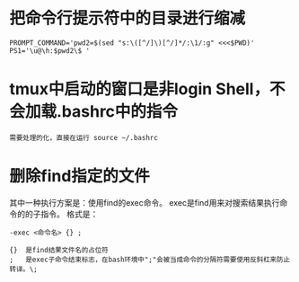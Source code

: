 # 把命令行提示符中的目录进行缩减

	PROMPT_COMMAND='pwd2=$(sed "s:\([^/]\)[^/]*/:\1/:g" <<<$PWD)'
	PS1='\u@\h:$pwd2\$ '

# tmux中启动的窗口是非login Shell，不会加载.bashrc中的指令
	
	需要处理的化，直接在运行 source ~/.bashrc

# 删除find指定的文件

其中一种执行方案是：使用find的exec命令。
exec是find用来对搜索结果执行命令的的子指令。
格式是：

	-exec <命令名> {} ;

	{}	是find结果文件名的占位符
	;  	是exec子命令结束标志，在bash环境中";"会被当成命令的分隔符需要使用反斜杠来防止转译。\;
	


